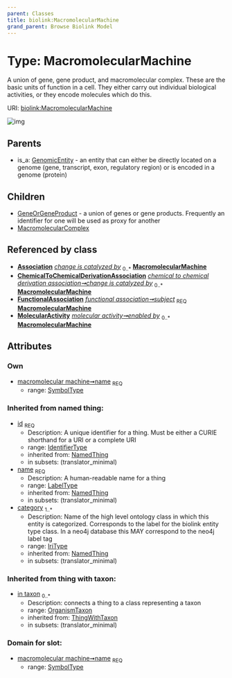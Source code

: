 ```yaml
---
parent: Classes
title: biolink:MacromolecularMachine
grand_parent: Browse Biolink Model
---
```


# Type: MacromolecularMachine


A union of gene, gene product, and macromolecular complex. These are the basic units of function in a cell. They either carry out individual biological activities, or they encode molecules which do this.

URI: [biolink:MacromolecularMachine](https://w3id.org/biolink/vocab/MacromolecularMachine)

![img](http://yuml.me/diagram/nofunky;dir:TB/class/\[OrganismTaxon]<in%20taxon(i)%200..*-%20\[MacromolecularMachine&#124;name:symbol_type;id(i):identifier_type;category(i):iri_type%20%2B],%20\[ChemicalToChemicalDerivationAssociation]-%20change%20is%20catalyzed%20by%200..*>\[MacromolecularMachine],%20\[FunctionalAssociation]-%20subject%201..1>\[MacromolecularMachine],%20\[MolecularActivity]-%20enabled%20by%200..*>\[MacromolecularMachine],%20\[MacromolecularMachine]^-\[MacromolecularComplex],%20\[MacromolecularMachine]^-\[GeneOrGeneProduct],%20\[GenomicEntity]^-\[MacromolecularMachine])

## Parents

 *  is_a: [GenomicEntity](GenomicEntity.md) - an entity that can either be directly located on a genome (gene, transcript, exon, regulatory region) or is encoded in a genome (protein)

## Children

 * [GeneOrGeneProduct](GeneOrGeneProduct.md) - a union of genes or gene products. Frequently an identifier for one will be used as proxy for another
 * [MacromolecularComplex](MacromolecularComplex.md)

## Referenced by class

 *  **[Association](Association.md)** *[change is catalyzed by](change_is_catalyzed_by.md)*  <sub>0..*</sub>  **[MacromolecularMachine](MacromolecularMachine.md)**
 *  **[ChemicalToChemicalDerivationAssociation](ChemicalToChemicalDerivationAssociation.md)** *[chemical to chemical derivation association➞change is catalyzed by](chemical_to_chemical_derivation_association_change_is_catalyzed_by.md)*  <sub>0..*</sub>  **[MacromolecularMachine](MacromolecularMachine.md)**
 *  **[FunctionalAssociation](FunctionalAssociation.md)** *[functional association➞subject](functional_association_subject.md)*  <sub>REQ</sub>  **[MacromolecularMachine](MacromolecularMachine.md)**
 *  **[MolecularActivity](MolecularActivity.md)** *[molecular activity➞enabled by](molecular_activity_enabled_by.md)*  <sub>0..*</sub>  **[MacromolecularMachine](MacromolecularMachine.md)**

## Attributes


### Own

 * [macromolecular machine➞name](macromolecular_machine_name.md)  <sub>REQ</sub>
    * range: [SymbolType](types/SymbolType.md)

### Inherited from named thing:

 * [id](id.md)  <sub>REQ</sub>
    * Description: A unique identifier for a thing. Must be either a CURIE shorthand for a URI or a complete URI
    * range: [IdentifierType](types/IdentifierType.md)
    * inherited from: [NamedThing](NamedThing.md)
    * in subsets: (translator_minimal)
 * [name](name.md)  <sub>REQ</sub>
    * Description: A human-readable name for a thing
    * range: [LabelType](types/LabelType.md)
    * inherited from: [NamedThing](NamedThing.md)
    * in subsets: (translator_minimal)
 * [category](category.md)  <sub>1..*</sub>
    * Description: Name of the high level ontology class in which this entity is categorized. Corresponds to the label for the biolink entity type class. In a neo4j database this MAY correspond to the neo4j label tag
    * range: [IriType](types/IriType.md)
    * inherited from: [NamedThing](NamedThing.md)
    * in subsets: (translator_minimal)

### Inherited from thing with taxon:

 * [in taxon](in_taxon.md)  <sub>0..*</sub>
    * Description: connects a thing to a class representing a taxon
    * range: [OrganismTaxon](OrganismTaxon.md)
    * inherited from: [ThingWithTaxon](ThingWithTaxon.md)
    * in subsets: (translator_minimal)

### Domain for slot:

 * [macromolecular machine➞name](macromolecular_machine_name.md)  <sub>REQ</sub>
    * range: [SymbolType](types/SymbolType.md)
